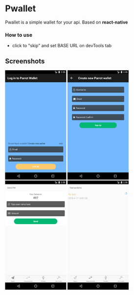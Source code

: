 # Pwallet

Pwallet is a simple wallet for your api. Based on **react-native**

### How to use

  - click to "skip" and set BASE URL on devTools tab

## Screenshots

<img src="resources/screenshots/001.png" width="200"> <img src="resources/screenshots/002.png" width="200"> <img src="resources/screenshots/003.png" width="200"> <img src="resources/screenshots/004.png" width="200">